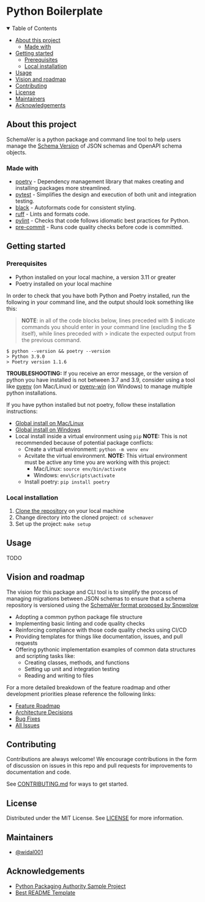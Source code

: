 # Python Boilerplate <!-- omit in toc -->

<details open="open">
<summary>Table of Contents</summary>

<!-- TOC -->

- [About this project](#about-this-project)
  - [Made with](#made-with)
- [Getting started](#getting-started)
  - [Prerequisites](#prerequisites)
  - [Local installation](#local-installation)
- [Usage](#usage)
- [Vision and roadmap](#vision-and-roadmap)
- [Contributing](#contributing)
- [License](#license)
- [Maintainers](#maintainers)
- [Acknowledgements](#acknowledgements)

<!-- /TOC -->

</details>

## About this project

<!-- TODO: Replace with a brief description of your own project -->

SchemaVer is a python package and command line tool to help users manage the [Schema Version](https://docs.snowplow.io/docs/pipeline-components-and-applications/iglu/common-architecture/schemaver/) of JSON schemas and OpenAPI schema objects.

### Made with

- [poetry](https://python-poetry.org/) - Dependency management library that makes creating and installing packages more streamlined.
- [pytest](https://docs.pytest.org/en/6.2.x/) - Simplifies the design and execution of both unit and integration testing.
- [black](https://black.readthedocs.io/en/stable/) - Autoformats code for consistent styling.
- [ruff]() - Lints and formats code.
- [pylint](https://www.pylint.org/) - Checks that code follows idiomatic best practices for Python.
- [pre-commit](https://pre-commit.com/) - Runs code quality checks before code is committed.

## Getting started

### Prerequisites

- Python installed on your local machine, a version 3.11 or greater
- Poetry installed on your local machine

In order to check that you have both Python and Poetry installed, run the following in your command line, and the output should look something like this:

> **NOTE**: in all of the code blocks below, lines preceded with $ indicate commands you should enter in your command line (excluding the $ itself), while lines preceded with > indicate the expected output from the previous command.

```
$ python --version && poetry --version
> Python 3.9.0
> Poetry version 1.1.6
```

**TROUBLESHOOTING:** If you receive an error message, or the version of python you have installed is not between 3.7 and 3.9, consider using a tool like [pyenv](https://github.com/pyenv/pyenv) (on Mac/Linux) or [pyenv-win](https://github.com/pyenv-win/pyenv-win) (on Windows) to manage multiple python installations.

If you have python installed but not poetry, follow these installation instructions:

- [Global install on Mac/Linux](https://python-poetry.org/docs/#osx--linux--bashonwindows-install-instructions)
- [Global install on Windows](https://python-poetry.org/docs/#windows-powershell-install-instructions)
- Local install inside a virtual environment using `pip` **NOTE:** This is not recommended because of potential package conflicts:
  - Create a virtual environment: `python -m venv env`
  - Acvitate the virtual environment. **NOTE:** This virtual environment must be active any time you are working with this project:
    - Mac/Linux: `source env/bin/activate`
    - Windows: `env\Scripts\activate`
  - Install poetry: `pip install poetry`

### Local installation

1. [Clone the repository](https://docs.github.com/en/github/creating-cloning-and-archiving-repositories/cloning-a-repository-from-github/cloning-a-repository) on your local machine
2. Change directory into the cloned project: `cd schemaver`
3. Set up the project: `make setup`

## Usage

TODO

## Vision and roadmap

The vision for this package and CLI tool is to simplify the process of managing migrations between JSON schemas to ensure that a schema repository is versioned using the [SchemaVer format proposed by Snowplow](https://docs.snowplow.io/docs/pipeline-components-and-applications/iglu/common-architecture/schemaver/)

- Adopting a common python package file structure
- Implementing basic linting and code quality checks
- Reinforcing compliance with those code quality checks using CI/CD
- Providing templates for things like documentation, issues, and pull requests
- Offering pythonic implementation examples of common data structures and scripting tasks like:
  - Creating classes, methods, and functions
  - Setting up unit and integration testing
  - Reading and writing to files

For a more detailed breakdown of the feature roadmap and other development priorities please reference the following links:

- [Feature Roadmap](https://github.com/widal001/python-boilerplate/projects/1)
- [Architecture Decisions](https://github.com/widal001/python-boilerplate/projects/2)
- [Bug Fixes](https://github.com/widal001/python-boilerplate/projects/3)
- [All Issues](https://github.com/widal001/python-boilerplate/issues)

## Contributing

Contributions are always welcome! We encourage contributions in the form of discussion on issues in this repo and pull requests for improvements to documentation and code.

See [CONTRIBUTING.md](CONTRIBUTING.md) for ways to get started.

## License

Distributed under the MIT License. See [LICENSE](LICENSE) for more information.

## Maintainers

- [@widal001](https://github.com/widal001)

## Acknowledgements

- [Python Packaging Authority Sample Project](https://github.com/pypa/sampleproject)
- [Best README Template](https://github.com/othneildrew/Best-README-Template)
